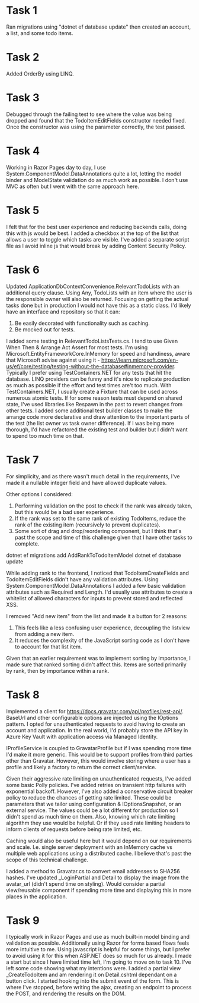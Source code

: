 # Task 1
Ran migrations using "dotnet ef database update" then created an account, a list, and some todo items.

# Task 2
Added OrderBy using LINQ.

# Task 3
Debugged through the failing test to see where the value was being dropped and found that the TodoItemEditFields constructor needed fixed. Once the constructor was using the parameter correctly, the test passed.

# Task 4
Working in Razor Pages day to day, I use System.ComponentModel.DataAnnotations quite a lot, letting the model binder and ModelState validation do as much work as possible. I don't use MVC as often but I went with the same approach here.

# Task 5
I felt that for the best user experience and reducing backends calls, doing this with js would be best. I added a checkbox at the top of the list that allows a user to toggle which tasks are visible. I've added a separate script file as I avoid inline js that would break by adding Content Security Policy.

# Task 6
Updated ApplicationDbContextConvenience.RelevantTodoLists with an additional query clause. Using Any, TodoLists with an item where the user is the responsible owner will also be returned.
Focusing on getting the actual tasks done but in production I would not have this as a static class. I'd likely have an interface and repository so that it can:
1. Be easily decorated with functionality such as caching.
2. Be mocked out for tests.

I added some testing in RelevantTodoListsTests.cs. I tend to use Given When Then & Arrange Act Assert for most tests. 
I'm using Microsoft.EntityFrameworkCore.InMemory for speed and handiness, aware that Microsoft advise against using it -  https://learn.microsoft.com/en-us/ef/core/testing/testing-without-the-database#inmemory-provider.
Typically I prefer using TestContainers.NET for any tests that hit the database. LINQ providers can be funny and it's nice to replicate production as much as possible if the effort and test times are't too much. With TestContainers.NET, I usually create a Fixture that can be used across numerous atomic tests. If for some reason tests must depend on shared state, I've used libraries like Respawn in the past to revert changes from other tests.
I added some additional test builder classes to make the arrange code more declarative and draw attention to the important parts of the test (the list owner vs task owner difference). If I was being more thorough, I'd have refactored the existing test and builder but I didn't want to spend too much time on that.

# Task 7
For simplicity, and as there wasn't much detail in the requirements, I've made it a nullable integer field and have allowed duplicate values. 

Other options I considered:
1. Performing validation on the post to check if the rank was already taken, but this would be a bad user experience.
2. If the rank was set to the same rank of existing TodoItems, reduce the rank of the existing item (recursively to prevent duplicates).
3. Some sort of drag and drop/reordering component, but I think that's past the scope and time of this challenge given that I have other tasks to complete.

dotnet ef migrations add AddRankToTodoItemModel
dotnet ef database update

While adding rank to the frontend, I noticed that TodoItemCreateFields and TodoItemEditFields didn't have any validation attributes. Using System.ComponentModel.DataAnnotations I added a few basic validation attributes such as Required and Length. I'd usually use attributes to create a whitelist of allowed characters for inputs to prevent stored and reflected XSS. 

I removed "Add new item" from the list and made it a button for 2 reasons:
1. This feels like a less confusing user experience, decoupling the listview from adding a new item.
2. It reduces the complexity of the JavaScript sorting code as I don't have to account for that list item.

Given that an earlier requirement was to implement sorting by importance, I made sure that ranked sorting didn't affect this. Items are sorted primarily by rank, then by importance within a rank.

# Task 8
Implemented a client for https://docs.gravatar.com/api/profiles/rest-api/. BaseUrl and other configurable options are injected using the IOptions pattern. 
I opted for unauthenticated requests to avoid having to create an account and application. In the real world, I'd probably store the API key in Azure Key Vault with application access via Managed Identity.

IProfileService is coupled to GravatarProfile but if I was spending more time I'd make it more generic. This would be to support profiles from third parties other than Gravatar. However, this would involve storing where a user has a profile and likely a factory to return the correct client/service.

Given their aggressive rate limiting on unauthenticated requests, I've added some basic Polly policies. I've added retries on transient http failures with exponential backoff. However, I've also added a conservative circuit breaker policy to reduce the chances of getting rate limited.
These could be parameters that we tailor using configuration & IOptionsSnapshot, or an external service. The values could be a lot different for production so I didn't spend as much time on them. Also, knowing which rate limiting algorithm they use would be helpful. Or if they used rate limiting headers to inform clients of requests before being rate limited, etc.

Caching would also be useful here but it would depend on our requirements and scale. I.e. single server deployment with an InMemory cache vs multiple web applications using a distributed cache. I believe that's past the scope of this technical challenge.

I added a method to Gravatar.cs to convert email addresses to SHA256 hashes. I've updated _LoginPartial and Detail to display the image from the avatar_url (didn't spend time on styling). Would consider a partial view/reusable component if spending more time and displaying this in more places in the application.

# Task 9
I typically work in Razor Pages and use as much built-in model binding and validation as possible. Additionally using Razor for forms based flows feels more intuitive to me. Using javascript is helpful for some things, but I prefer to avoid using it for this when ASP.NET does so much for us already. I made a start but since I have limited time left, I'm going to move on to task 10.
I've left some code showing what my intentions were. I added a partial view _CreateTodoItem and am rendering it on Detail.cshtml dependant on a button click. I started hooking into the submit event of the form. This is where I've stopped, before writing the ajax, creating an endpoint to process the POST, and rendering the results on the DOM.
